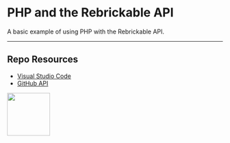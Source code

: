 # PHP and the Rebrickable API

A basic example of using PHP with the Rebrickable API. 

***

## Repo Resources

* [Visual Studio Code](https://code.visualstudio.com/) 
* [GitHub API](https://docs.github.com/en/rest)

<a href="https://codeadam.ca">
<img src="https://codeadam.ca/images/code-block.png" width="100">
</a>
